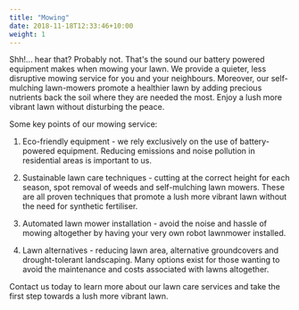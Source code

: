 ```yaml
---
title: "Mowing"
date: 2018-11-18T12:33:46+10:00
weight: 1
---
```


Shh!... hear that? Probably not. That's the sound our battery powered equipment makes when mowing your lawn. We provide a quieter, less disruptive mowing service for you and your neighbours. Moreover, our self-mulching lawn-mowers promote a healthier lawn by adding precious nutrients back the soil where they are needed the most. Enjoy a lush more vibrant lawn without disturbing the peace. 

<photo here>
Some key points of our mowing service:

1. Eco-friendly equipment - we rely exclusively on the use of battery-powered equipment. Reducing emissions and noise pollution in residential areas is important to us. 

2. Sustainable lawn care techniques - cutting at the correct height for each season, spot removal of weeds and self-mulching lawn mowers. These are all proven techniques that promote a lush more vibrant lawn without the need for synthetic fertiliser. 

3. Automated lawn mower installation - avoid the noise and hassle of mowing altogether by having your very own robot lawnmower installed. 

4. Lawn alternatives - reducing lawn area, alternative groundcovers and drought-tolerant landscaping. Many options exist for those wanting to avoid the maintenance and costs associated with lawns altogether. 


Contact us today to learn more about our lawn care services and take the first step towards a lush more vibrant lawn. 